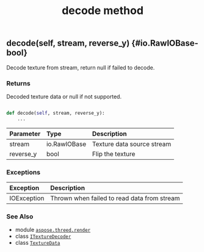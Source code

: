 ﻿---
title: decode method
second_title: Aspose.3D for Python via .NET API References
description: 
type: docs
weight: 20
url: /python-net/aspose.threed.render/itexturedecoder/decode/
is_root: false
---

## decode(self, stream, reverse_y) {#io.RawIOBase-bool}

Decode texture from stream, return null if failed to decode.


### Returns 


Decoded texture data or null if not supported.


```python

def decode(self, stream, reverse_y):
    ...
```


| Parameter | Type | Description |
| :- | :- | :- |
| stream | io.RawIOBase | Texture data source stream |
| reverse_y | bool | Flip the texture |
### Exceptions
| Exception | Description |
| :- | :- |
| IOException | Thrown when failed to read data from stream |





### See Also
* module [`aspose.threed.render`](../../)
* class [`ITextureDecoder`](/3d/python-net/aspose.threed.render/itexturedecoder)
* class [`TextureData`](/3d/python-net/aspose.threed.render/texturedata)
